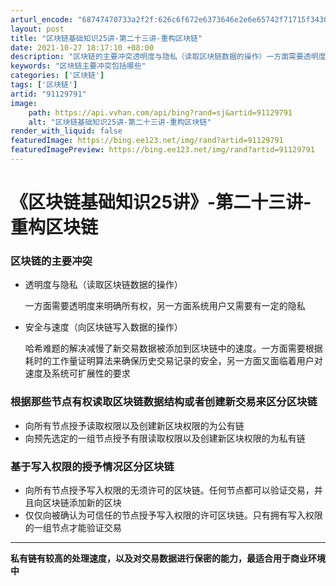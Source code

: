 ```yaml
---
arturl_encode: "68747470733a2f2f:626c6f672e6373646e2e6e65742f71715f3430303631323036:2f61727469636c652f64657461696c732f3931313239373931"
layout: post
title: "区块链基础知识25讲-第二十三讲-重构区块链"
date: 2021-10-27 18:17:10 +08:00
description: "区块链的主要冲突透明度与隐私（读取区块链数据的操作）一方面需要透明度来明确所有权，另一方面系统用户又"
keywords: "区块链主要冲突包括哪些"
categories: ['区块链']
tags: ['区块链']
artid: "91129791"
image:
    path: https://api.vvhan.com/api/bing?rand=sj&artid=91129791
    alt: "区块链基础知识25讲-第二十三讲-重构区块链"
render_with_liquid: false
featuredImage: https://bing.ee123.net/img/rand?artid=91129791
featuredImagePreview: https://bing.ee123.net/img/rand?artid=91129791
---
```


# 《区块链基础知识25讲》-第二十三讲-重构区块链

### 区块链的主要冲突

* 透明度与隐私（读取区块链数据的操作）
    
  一方面需要透明度来明确所有权，另一方面系统用户又需要有一定的隐私
* 安全与速度（向区块链写入数据的操作）
    
  哈希难题的解决减慢了新交易数据被添加到区块链中的速度。一方面需要根据耗时的工作量证明算法来确保历史交易记录的安全，另一方面又面临着用户对速度及系统可扩展性的要求

### 根据那些节点有权读取区块链数据结构或者创建新交易来区分区块链

* 向所有节点授予读取权限以及创建新区块权限的为公有链
* 向预先选定的一组节点授予有限读取权限以及创建新区块权限的为私有链

### 基于写入权限的授予情况区分区块链

* 向所有节点授予写入权限的无须许可的区块链。任何节点都可以验证交易，并且向区块链添加新的区块
* 仅仅向被确认为可信任的节点授予写入权限的许可区块链。只有拥有写入权限的一组节点才能验证交易

---

**私有链有较高的处理速度，以及对交易数据进行保密的能力，最适合用于商业环境中**